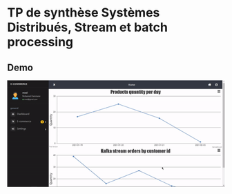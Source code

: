 # TP de synthèse Systèmes Distribués, Stream et batch processing

## Demo
![](https://github.com/Medomane/SynthesisLab/blob/main/demo.gif?raw=true)